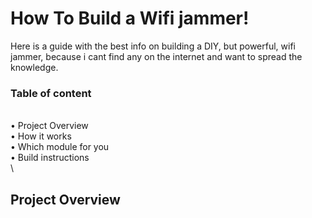 # How To Build a Wifi jammer!
Here is a guide with the best info on building a DIY, but powerful, wifi jammer, because i cant find any on the internet and want to spread the knowledge.
### Table of content
\
• Project Overview\
• How it works\
• Which module for you\
• Build instructions\
\
## Project Overview

